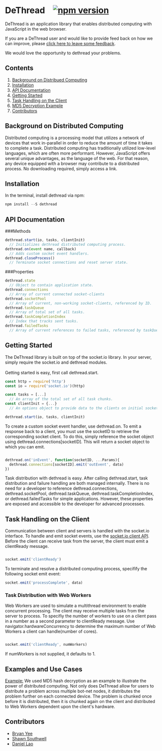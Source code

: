 # DeThread &nbsp;&nbsp; [![npm version](https://badge.fury.io/js/dethread.svg)](https://badge.fury.io/js/dethread)

DeThread is an application library that enables distributed computing with JavaScript in the web browser. 

If you are a DeThread user and would like to provide feed back on how we can improve, please
[click here to leave some feedback](https://docs.google.com/forms/d/e/1FAIpQLSdRxi7h0A7A0YFU5Bmcj1nduDyMIPpE5H9zZzPCwHnAY7cgdQ/viewform).

We would love the opportunity to dethread your problems.


## Contents 
1. [Background on Distribued Computing](#background)
2. [Installation](#install)
3. [API Documentation](#docs)
4. [Getting Started](#gettingStarted)
5. [Task Handling on the Client](#clientSide)
6. [MD5 Decryption Example](#md5)
7. [Contributors](#contributors)


## <a name="background"></a> Background on Distributed Computing
Distributed computing is a processing model that utilizes a network of devices that work in-parallel in order to reduce the amount of time it takes to complete a task. Distributed computing has traditionally utilized low-level languages, which are often more performant.  However, JavaScript offers several unique advantages, as the language of the web. For that reason, any device equipped with a browser may contribute to a distributed process.  No downloading required, simply access a link. 


## <a name="install"></a> Installation

In the terminal, install dethread via npm:
```javascript
npm install --S dethread
``` 

## <a name="docs"></a> API Documentation 

###Methods 

```javascript
dethread.start(io, tasks, clientInit) 
  // Initializes dethread distributed computing process.
dethread.on(event name, callback)
  // Adds custom socket event handlers.
dethread.closeProcess()
  // Terminate socket connections and reset server state.
``` 

###Properties

```javascript
dethread.state
  // Object to contain application state.
dethread.connections
  // Array of current connected socket-clients
dethread.socketPool
  // Array of current, non-working socket-clients, referenced by ID.
dethread.taskQueue
  // Array of total set of all tasks.
dethread.taskCompletionIndex
  // Index that tracks sent tasks.
dethread.failedTasks
  // Array of current references to failed tasks, referenced by taskQueue index.
``` 
## <a name="gettingStarted"></a> Getting Started

The DeThread library is built on top of the socket.io library.  In your server, simply require the socket.io and dethread modules.
<br/>
<br/>
Getting started is easy, first call dethread.start. 
```javascript
const http = require('http')
const io = require('socket.io')(http)

const tasks = [...]
  // An array of the total set of all task chunks.
const clientInit = {...}
  // An options object to provide data to the clients on initial socket connection.

dethread.start(io, tasks, clientInit)
```
To create a custom socket event handler, use dethread.on.
To emit a response back to a client, you must use the socketID to retrieve the corresponding socket client.  To do this, simply reference the socket object using dethread.connections[socketID].  This will return a socket object to which you can emit.
```javascript

dethread.on('inEvent', function(socketID, ...Params){
  dethread.connections[socketID].emit('outEvent', data)
})
```
Task distribution with dethread is easy. After calling dethread.start, task distribution and failure handling are both
managed internally.  There is no need for a developer to reference dethread.connections, dethread.socketPool, dethread.taskQueue, dethread.taskCompletionIndex, or dethread.failedTasks for simple applications.  However, these properties are exposed and accessible to the developer for advanced processes.

## <a name="clientSide"></a> Task Handling on the Client
Communication between client and servers is handled with the socket.io interface. To handle and emit socket events,
use the [socket.io client API](http://socket.io/docs/).
Before the client can receive task from the server, the client must emit a clientReady message.

```javascript

socket.emit('clientReady')
```

To terminate and resolve a distributed computing process, specifify the following socket emit event: 
```javascript
socket.emit('processComplete', data)
```
### <a name="webWorkers"></a> Task Distribution with Web Workers
Web Workers are used to simulate a multithread environment to enable concurrent processing. The client may receive multiple tasks from the server to process. To specifiy the number of workers to use on a client pass in a number as a second parameter to clientReady message. Use navigator.hardwareConcurrency to determine the maximum number of Web Workers a client can handle(number of cores). 

```javascript

socket.emit('clientReady', numWorkers)
```
If numWorkers is not supplied, it defaults to 1.
## <a name="md5"></a> Examples and Use Cases 

[Example:](http://dethread.io/)
We used MD5 hash decryption as an example to illustrate the power of distributed computing.  Not only does DeThread allow for users to distribute a problem across multiple bot-net nodes, it distributes the problem further on each connected device. 
The problem is chunked once before it is distributed, then it is chunked again on the client and distributed to Web Workers dependent upon the client's hardware.

## <a name="contributors"></a> Contributors 
* [Bryan Yee](https://github.com/bryanyee)
* [Shawn Southwell](https://github.com/shawn-southwell)
* [Daniel Lao](https://github.com/Dlaosb)

